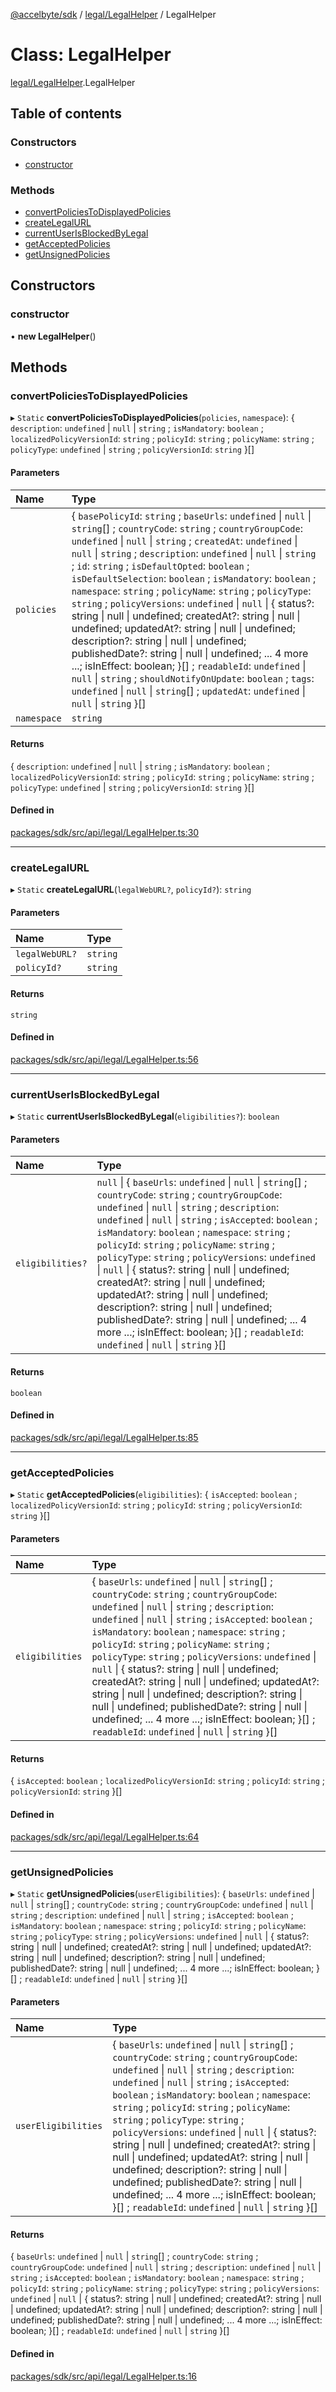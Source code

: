 [@accelbyte/sdk](../README.md) / [legal/LegalHelper](../modules/legal_LegalHelper.md) / LegalHelper

# Class: LegalHelper

[legal/LegalHelper](../modules/legal_LegalHelper.md).LegalHelper

## Table of contents

### Constructors

- [constructor](legal_LegalHelper.LegalHelper.md#constructor)

### Methods

- [convertPoliciesToDisplayedPolicies](legal_LegalHelper.LegalHelper.md#convertpoliciestodisplayedpolicies)
- [createLegalURL](legal_LegalHelper.LegalHelper.md#createlegalurl)
- [currentUserIsBlockedByLegal](legal_LegalHelper.LegalHelper.md#currentuserisblockedbylegal)
- [getAcceptedPolicies](legal_LegalHelper.LegalHelper.md#getacceptedpolicies)
- [getUnsignedPolicies](legal_LegalHelper.LegalHelper.md#getunsignedpolicies)

## Constructors

### constructor

• **new LegalHelper**()

## Methods

### convertPoliciesToDisplayedPolicies

▸ `Static` **convertPoliciesToDisplayedPolicies**(`policies`, `namespace`): { `description`: `undefined` \| ``null`` \| `string` ; `isMandatory`: `boolean` ; `localizedPolicyVersionId`: `string` ; `policyId`: `string` ; `policyName`: `string` ; `policyType`: `undefined` \| `string` ; `policyVersionId`: `string`  }[]

#### Parameters

| Name | Type |
| :------ | :------ |
| `policies` | { `basePolicyId`: `string` ; `baseUrls`: `undefined` \| ``null`` \| `string`[] ; `countryCode`: `string` ; `countryGroupCode`: `undefined` \| ``null`` \| `string` ; `createdAt`: `undefined` \| ``null`` \| `string` ; `description`: `undefined` \| ``null`` \| `string` ; `id`: `string` ; `isDefaultOpted`: `boolean` ; `isDefaultSelection`: `boolean` ; `isMandatory`: `boolean` ; `namespace`: `string` ; `policyName`: `string` ; `policyType`: `string` ; `policyVersions`: `undefined` \| ``null`` \| { status?: string \| null \| undefined; createdAt?: string \| null \| undefined; updatedAt?: string \| null \| undefined; description?: string \| null \| undefined; publishedDate?: string \| null \| undefined; ... 4 more ...; isInEffect: boolean; }[] ; `readableId`: `undefined` \| ``null`` \| `string` ; `shouldNotifyOnUpdate`: `boolean` ; `tags`: `undefined` \| ``null`` \| `string`[] ; `updatedAt`: `undefined` \| ``null`` \| `string`  }[] |
| `namespace` | `string` |

#### Returns

{ `description`: `undefined` \| ``null`` \| `string` ; `isMandatory`: `boolean` ; `localizedPolicyVersionId`: `string` ; `policyId`: `string` ; `policyName`: `string` ; `policyType`: `undefined` \| `string` ; `policyVersionId`: `string`  }[]

#### Defined in

[packages/sdk/src/api/legal/LegalHelper.ts:30](https://github.com/AccelByte/accelbyte-web-sdk/blob/671b687/packages/sdk/src/api/legal/LegalHelper.ts#L30)

___

### createLegalURL

▸ `Static` **createLegalURL**(`legalWebURL?`, `policyId?`): `string`

#### Parameters

| Name | Type |
| :------ | :------ |
| `legalWebURL?` | `string` |
| `policyId?` | `string` |

#### Returns

`string`

#### Defined in

[packages/sdk/src/api/legal/LegalHelper.ts:56](https://github.com/AccelByte/accelbyte-web-sdk/blob/671b687/packages/sdk/src/api/legal/LegalHelper.ts#L56)

___

### currentUserIsBlockedByLegal

▸ `Static` **currentUserIsBlockedByLegal**(`eligibilities?`): `boolean`

#### Parameters

| Name | Type |
| :------ | :------ |
| `eligibilities?` | ``null`` \| { `baseUrls`: `undefined` \| ``null`` \| `string`[] ; `countryCode`: `string` ; `countryGroupCode`: `undefined` \| ``null`` \| `string` ; `description`: `undefined` \| ``null`` \| `string` ; `isAccepted`: `boolean` ; `isMandatory`: `boolean` ; `namespace`: `string` ; `policyId`: `string` ; `policyName`: `string` ; `policyType`: `string` ; `policyVersions`: `undefined` \| ``null`` \| { status?: string \| null \| undefined; createdAt?: string \| null \| undefined; updatedAt?: string \| null \| undefined; description?: string \| null \| undefined; publishedDate?: string \| null \| undefined; ... 4 more ...; isInEffect: boolean; }[] ; `readableId`: `undefined` \| ``null`` \| `string`  }[] |

#### Returns

`boolean`

#### Defined in

[packages/sdk/src/api/legal/LegalHelper.ts:85](https://github.com/AccelByte/accelbyte-web-sdk/blob/671b687/packages/sdk/src/api/legal/LegalHelper.ts#L85)

___

### getAcceptedPolicies

▸ `Static` **getAcceptedPolicies**(`eligibilities`): { `isAccepted`: `boolean` ; `localizedPolicyVersionId`: `string` ; `policyId`: `string` ; `policyVersionId`: `string`  }[]

#### Parameters

| Name | Type |
| :------ | :------ |
| `eligibilities` | { `baseUrls`: `undefined` \| ``null`` \| `string`[] ; `countryCode`: `string` ; `countryGroupCode`: `undefined` \| ``null`` \| `string` ; `description`: `undefined` \| ``null`` \| `string` ; `isAccepted`: `boolean` ; `isMandatory`: `boolean` ; `namespace`: `string` ; `policyId`: `string` ; `policyName`: `string` ; `policyType`: `string` ; `policyVersions`: `undefined` \| ``null`` \| { status?: string \| null \| undefined; createdAt?: string \| null \| undefined; updatedAt?: string \| null \| undefined; description?: string \| null \| undefined; publishedDate?: string \| null \| undefined; ... 4 more ...; isInEffect: boolean; }[] ; `readableId`: `undefined` \| ``null`` \| `string`  }[] |

#### Returns

{ `isAccepted`: `boolean` ; `localizedPolicyVersionId`: `string` ; `policyId`: `string` ; `policyVersionId`: `string`  }[]

#### Defined in

[packages/sdk/src/api/legal/LegalHelper.ts:64](https://github.com/AccelByte/accelbyte-web-sdk/blob/671b687/packages/sdk/src/api/legal/LegalHelper.ts#L64)

___

### getUnsignedPolicies

▸ `Static` **getUnsignedPolicies**(`userEligibilities`): { `baseUrls`: `undefined` \| ``null`` \| `string`[] ; `countryCode`: `string` ; `countryGroupCode`: `undefined` \| ``null`` \| `string` ; `description`: `undefined` \| ``null`` \| `string` ; `isAccepted`: `boolean` ; `isMandatory`: `boolean` ; `namespace`: `string` ; `policyId`: `string` ; `policyName`: `string` ; `policyType`: `string` ; `policyVersions`: `undefined` \| ``null`` \| { status?: string \| null \| undefined; createdAt?: string \| null \| undefined; updatedAt?: string \| null \| undefined; description?: string \| null \| undefined; publishedDate?: string \| null \| undefined; ... 4 more ...; isInEffect: boolean; }[] ; `readableId`: `undefined` \| ``null`` \| `string`  }[]

#### Parameters

| Name | Type |
| :------ | :------ |
| `userEligibilities` | { `baseUrls`: `undefined` \| ``null`` \| `string`[] ; `countryCode`: `string` ; `countryGroupCode`: `undefined` \| ``null`` \| `string` ; `description`: `undefined` \| ``null`` \| `string` ; `isAccepted`: `boolean` ; `isMandatory`: `boolean` ; `namespace`: `string` ; `policyId`: `string` ; `policyName`: `string` ; `policyType`: `string` ; `policyVersions`: `undefined` \| ``null`` \| { status?: string \| null \| undefined; createdAt?: string \| null \| undefined; updatedAt?: string \| null \| undefined; description?: string \| null \| undefined; publishedDate?: string \| null \| undefined; ... 4 more ...; isInEffect: boolean; }[] ; `readableId`: `undefined` \| ``null`` \| `string`  }[] |

#### Returns

{ `baseUrls`: `undefined` \| ``null`` \| `string`[] ; `countryCode`: `string` ; `countryGroupCode`: `undefined` \| ``null`` \| `string` ; `description`: `undefined` \| ``null`` \| `string` ; `isAccepted`: `boolean` ; `isMandatory`: `boolean` ; `namespace`: `string` ; `policyId`: `string` ; `policyName`: `string` ; `policyType`: `string` ; `policyVersions`: `undefined` \| ``null`` \| { status?: string \| null \| undefined; createdAt?: string \| null \| undefined; updatedAt?: string \| null \| undefined; description?: string \| null \| undefined; publishedDate?: string \| null \| undefined; ... 4 more ...; isInEffect: boolean; }[] ; `readableId`: `undefined` \| ``null`` \| `string`  }[]

#### Defined in

[packages/sdk/src/api/legal/LegalHelper.ts:16](https://github.com/AccelByte/accelbyte-web-sdk/blob/671b687/packages/sdk/src/api/legal/LegalHelper.ts#L16)
